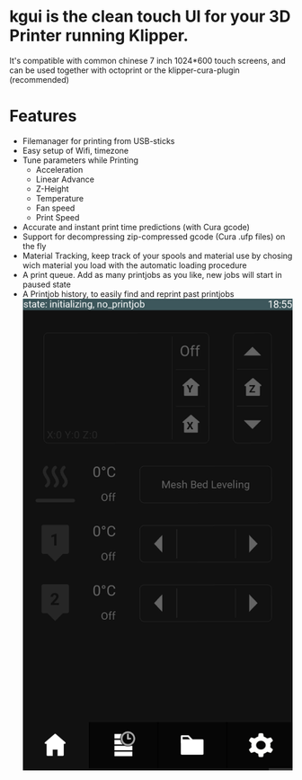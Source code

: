 # kgui is the clean touch UI for your 3D Printer running Klipper.
It's compatible with common chinese 7 inch 1024*600 touch screens, 
and can be used together with octoprint or the klipper-cura-plugin (recommended)
# Features
* Filemanager for printing from USB-sticks
* Easy setup of Wifi, timezone
* Tune parameters while Printing
  * Acceleration
  * Linear Advance
  * Z-Height
  * Temperature
  * Fan speed
  * Print Speed
* Accurate and instant print time predictions (with Cura gcode)
* Support for decompressing zip-compressed gcode (Cura .ufp files) on the fly
* Material Tracking, keep track of your spools and material use by chosing wich material you load with the automatic loading procedure
* A print queue. Add as many printjobs as you like, new jobs will start in paused state
* A Printjob history, to easily find and reprint past printjobs
![Homescreen](logos/screenshot.png)